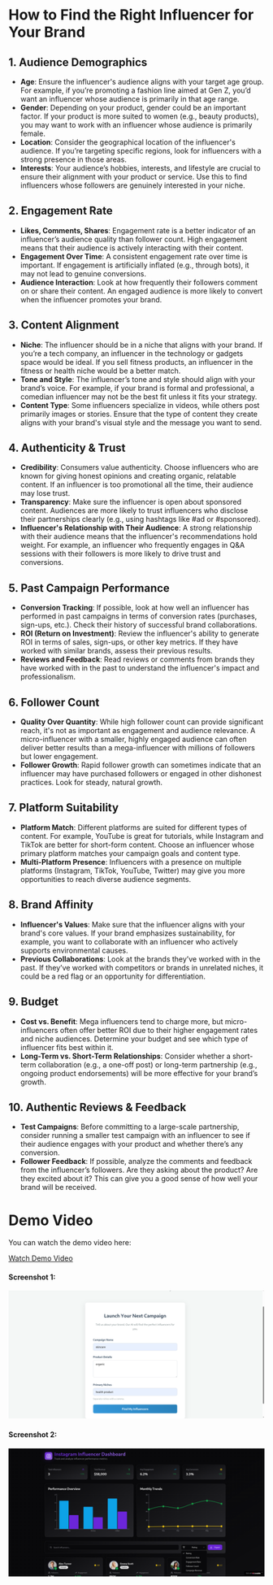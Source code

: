 # How to Find the Right Influencer for Your Brand

## 1. Audience Demographics
- **Age**: Ensure the influencer's audience aligns with your target age group. For example, if you’re promoting a fashion line aimed at Gen Z, you’d want an influencer whose audience is primarily in that age range.
- **Gender**: Depending on your product, gender could be an important factor. If your product is more suited to women (e.g., beauty products), you may want to work with an influencer whose audience is primarily female.
- **Location**: Consider the geographical location of the influencer's audience. If you’re targeting specific regions, look for influencers with a strong presence in those areas.
- **Interests**: Your audience’s hobbies, interests, and lifestyle are crucial to ensure their alignment with your product or service. Use this to find influencers whose followers are genuinely interested in your niche.

## 2. Engagement Rate
- **Likes, Comments, Shares**: Engagement rate is a better indicator of an influencer’s audience quality than follower count. High engagement means that their audience is actively interacting with their content.
- **Engagement Over Time**: A consistent engagement rate over time is important. If engagement is artificially inflated (e.g., through bots), it may not lead to genuine conversions.
- **Audience Interaction**: Look at how frequently their followers comment on or share their content. An engaged audience is more likely to convert when the influencer promotes your brand.

## 3. Content Alignment
- **Niche**: The influencer should be in a niche that aligns with your brand. If you’re a tech company, an influencer in the technology or gadgets space would be ideal. If you sell fitness products, an influencer in the fitness or health niche would be a better match.
- **Tone and Style**: The influencer’s tone and style should align with your brand’s voice. For example, if your brand is formal and professional, a comedian influencer may not be the best fit unless it fits your strategy.
- **Content Type**: Some influencers specialize in videos, while others post primarily images or stories. Ensure that the type of content they create aligns with your brand's visual style and the message you want to send.

## 4. Authenticity & Trust
- **Credibility**: Consumers value authenticity. Choose influencers who are known for giving honest opinions and creating organic, relatable content. If an influencer is too promotional all the time, their audience may lose trust.
- **Transparency**: Make sure the influencer is open about sponsored content. Audiences are more likely to trust influencers who disclose their partnerships clearly (e.g., using hashtags like #ad or #sponsored).
- **Influencer's Relationship with Their Audience**: A strong relationship with their audience means that the influencer's recommendations hold weight. For example, an influencer who frequently engages in Q&A sessions with their followers is more likely to drive trust and conversions.

## 5. Past Campaign Performance
- **Conversion Tracking**: If possible, look at how well an influencer has performed in past campaigns in terms of conversion rates (purchases, sign-ups, etc.). Check their history of successful brand collaborations.
- **ROI (Return on Investment)**: Review the influencer's ability to generate ROI in terms of sales, sign-ups, or other key metrics. If they have worked with similar brands, assess their previous results.
- **Reviews and Feedback**: Read reviews or comments from brands they have worked with in the past to understand the influencer's impact and professionalism.

## 6. Follower Count
- **Quality Over Quantity**: While high follower count can provide significant reach, it's not as important as engagement and audience relevance. A micro-influencer with a smaller, highly engaged audience can often deliver better results than a mega-influencer with millions of followers but lower engagement.
- **Follower Growth**: Rapid follower growth can sometimes indicate that an influencer may have purchased followers or engaged in other dishonest practices. Look for steady, natural growth.

## 7. Platform Suitability
- **Platform Match**: Different platforms are suited for different types of content. For example, YouTube is great for tutorials, while Instagram and TikTok are better for short-form content. Choose an influencer whose primary platform matches your campaign goals and content type.
- **Multi-Platform Presence**: Influencers with a presence on multiple platforms (Instagram, TikTok, YouTube, Twitter) may give you more opportunities to reach diverse audience segments.

## 8. Brand Affinity
- **Influencer's Values**: Make sure that the influencer aligns with your brand's core values. If your brand emphasizes sustainability, for example, you want to collaborate with an influencer who actively supports environmental causes.
- **Previous Collaborations**: Look at the brands they’ve worked with in the past. If they’ve worked with competitors or brands in unrelated niches, it could be a red flag or an opportunity for differentiation.

## 9. Budget
- **Cost vs. Benefit**: Mega influencers tend to charge more, but micro-influencers often offer better ROI due to their higher engagement rates and niche audiences. Determine your budget and see which type of influencer fits best within it.
- **Long-Term vs. Short-Term Relationships**: Consider whether a short-term collaboration (e.g., a one-off post) or long-term partnership (e.g., ongoing product endorsements) will be more effective for your brand’s growth.

## 10. Authentic Reviews & Feedback
- **Test Campaigns**: Before committing to a large-scale partnership, consider running a smaller test campaign with an influencer to see if their audience engages with your product and whether there’s any conversion.
- **Follower Feedback**: If possible, analyze the comments and feedback from the influencer’s followers. Are they asking about the product? Are they excited about it? This can give you a good sense of how well your brand will be received.


# Demo Video

You can watch the demo video here:

[Watch Demo Video](https://drive.google.com/file/d/1BHPU1_hb25ru_AIYAahfEOZ8E3xdSHwz/view?usp=sharing)

#### Screenshot 1:
![Screenshot From 2025-08-07 13-46-22](https://github.com/slumio/Icy-platform/blob/main/png2)
#### Screenshot 2:
![Screenshot From 2025-08-07 13-46-22](https://github.com/slumio/Icy-platform/blob/main/png1)











